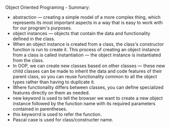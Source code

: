 Object Oriented Programing - Summary:
* abstraction — creating a simple model of a more complex thing, which represents its most important aspects in a way       that is easy to work with for our program's purposes.
* object instances — objects that contain the data and functionality defined in the class.  
* When an object instance is created from a class, the class's constructor function is run to create it. This process of    creating an object instance from a class is called instantiation — the object instance is instantiated from the class.
* In OOP, we can create new classes based on other classes — these new child classes can be made to inherit the data and     code features of their parent class, so you can reuse functionality common to all the object types rather than having     to duplicate it.  
* Where functionality differs between classes, you can define specialized features directly on them as needed.
* new keyword is used to tell the browser we want to create a new object instance followed by the function name with its    required parameters contained in parentheses.
* this  keyworrd is used to refer the function.
* Pascal case is used for class/constructer name.


<!-- https://github.com/alangster/nodeschool-functional-js/blob/master/notes.md -->
